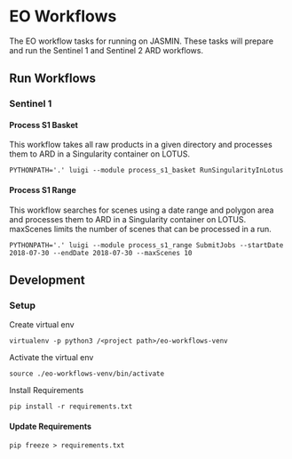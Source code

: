# EO Workflows
The EO workflow tasks for running on JASMIN. These tasks will prepare and run the Sentinel 1 and Sentinel 2 ARD workflows.

## Run Workflows

### Sentinel 1

#### Process S1 Basket
This workflow takes all raw products in a given directory and processes them to ARD in a Singularity container on LOTUS.
```
PYTHONPATH='.' luigi --module process_s1_basket RunSingularityInLotus
```

#### Process S1 Range
This workflow searches for scenes using a date range and polygon area and processes them to ARD in a Singularity container on LOTUS. maxScenes limits the number of scenes that can be processed in a run.
```
PYTHONPATH='.' luigi --module process_s1_range SubmitJobs --startDate 2018-07-30 --endDate 2018-07-30 --maxScenes 10
```

## Development
### Setup
Create virtual env
```
virtualenv -p python3 /<project path>/eo-workflows-venv
```
Activate the virtual env
```
source ./eo-workflows-venv/bin/activate
```
Install Requirements
```
pip install -r requirements.txt
```

#### Update Requirements
```
pip freeze > requirements.txt
```